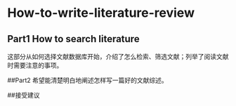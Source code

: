 # How-to-write-literature-review
## Part1 How to search literature
这部分从如何选择文献数据库开始，介绍了怎么检索、筛选文献；列举了阅读文献时需要注意的事项。

##Part2
希望能清楚明白地阐述怎样写一篇好的文献综述。

##接受建议
